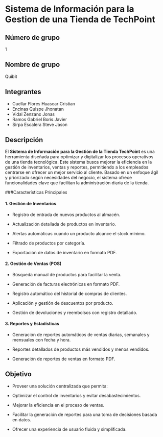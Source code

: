 # Sistema de Información para la Gestion de una Tienda de TechPoint

## Número de grupo
1

## Nombre de grupo
Quibit

## Integrantes
- Cuellar Flores Huascar Cristian
- Encinas Quispe Jhonatan
- Vidal Zenzano Jonas
- Ramos Gabriel Boris Javier
- Sirpa Escalera Steve Jason

## Descripción

El **Sistema de Información para la Gestión de la Tienda TechPoint** es una herramienta diseñada para optimizar y digitalizar los procesos operativos de una tienda tecnológica. Este sistema busca mejorar la eficiencia en la gestión de inventarios, ventas y reportes, permitiendo a los empleados centrarse en ofrecer un mejor servicio al cliente. Basado en un enfoque ágil y priorizado según necesidades del negocio, el sistema ofrece funcionalidades clave que facilitan la administración diaria de la tienda.

###Características Principales

#### 1. Gestión de Inventarios

- Registro de entrada de nuevos productos al almacén.

- Actualización detallada de productos en inventario.

- Alertas automáticas cuando un producto alcance el stock mínimo.

- Filtrado de productos por categoría.

- Exportación de datos de inventario en formato PDF.

#### 2. Gestión de Ventas (POS)

- Búsqueda manual de productos para facilitar la venta.

- Generación de facturas electrónicas en formato PDF.

- Registro automático del historial de compras de clientes.

- Aplicación y gestión de descuentos por producto.

- Gestión de devoluciones y reembolsos con registro detallado.

#### 3. Reportes y Estadísticas

- Generación de reportes automáticos de ventas diarias, semanales y mensuales con fecha y hora.

- Reportes detallados de productos más vendidos y menos vendidos.

- Generación de reportes de ventas en formato PDF.


## Objetivo

- Proveer una solución centralizada que permita:

- Optimizar el control de inventarios y evitar desabastecimientos.

- Mejorar la eficiencia en el proceso de ventas.

- Facilitar la generación de reportes para una toma de decisiones basada en datos.

- Ofrecer una experiencia de usuario fluida y simplificada.
